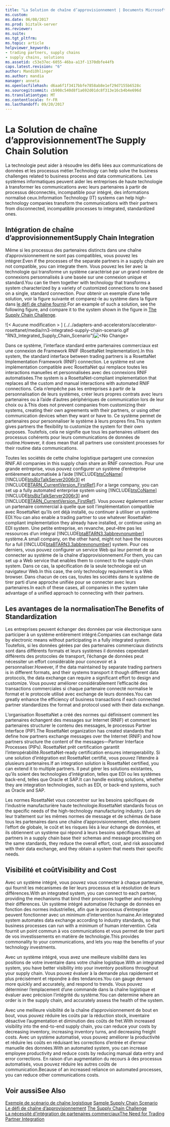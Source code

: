 ```yaml
---
title: "La Solution de chaîne d’approvisionnement | Documents Microsoft"
ms.custom: 
ms.date: 06/08/2017
ms.prod: biztalk-server
ms.reviewer: 
ms.suite: 
ms.tgt_pltfrm: 
ms.topic: article
helpviewer_keywords:
- trading partners, supply chains
- supply chains, solutions
ms.assetid: c53e37ec-6055-46ba-a13f-1370dbfe44fb
caps.latest.revision: "6"
author: MandiOhlinger
ms.author: mandia
manager: anneta
ms.openlocfilehash: d6aa6f1f3417bbfe7858ab8e1ef29d7155b6528c
ms.sourcegitcommit: cb908c540d8f1a692d01dc8f313e16cb4b4e696d
ms.translationtype: MT
ms.contentlocale: fr-FR
ms.lasthandoff: 09/20/2017
---
```

# <a name="the-supply-chain-solution"></a><span data-ttu-id="715a0-102">La Solution de chaîne d’approvisionnement</span><span class="sxs-lookup"><span data-stu-id="715a0-102">The Supply Chain Solution</span></span>
<span data-ttu-id="715a0-103">La technologie peut aider à résoudre les défis liées aux communications de données et les processus métier.</span><span class="sxs-lookup"><span data-stu-id="715a0-103">Technology can help solve the business challenges related to business process and data communications.</span></span> <span data-ttu-id="715a0-104">Les systèmes informatiques peuvent aider les entreprises de haute technologie à transformer les communications avec leurs partenaires à partir de processus déconnectés, incompatible pour intégré, des informations normalisé ceux.</span><span class="sxs-lookup"><span data-stu-id="715a0-104">Information Technology (IT) systems can help high-technology companies transform the communications with their partners from disconnected, incompatible processes to integrated, standardized ones.</span></span>  
  
## <a name="supply-chain-integration"></a><span data-ttu-id="715a0-105">Intégration de chaîne d’approvisionnement</span><span class="sxs-lookup"><span data-stu-id="715a0-105">Supply Chain Integration</span></span>  
 <span data-ttu-id="715a0-106">Même si les processus des partenaires distincts dans une chaîne d’approvisionnement ne sont pas compatibles, vous pouvez les intégrer.</span><span class="sxs-lookup"><span data-stu-id="715a0-106">Even if the processes of the separate partners in a supply chain are not compatible, you can integrate them.</span></span> <span data-ttu-id="715a0-107">Vous pouvez les lier avec la technologie qui transforme un système caractérisé par un grand nombre de connexions personnalisés à une basée sur une connexion unique et standard.</span><span class="sxs-lookup"><span data-stu-id="715a0-107">You can tie them together with technology that transforms a system characterized by a variety of customized connections to one based on a single, standard connection.</span></span> <span data-ttu-id="715a0-108">Pour obtenir un exemple d’une telle solution, voir la figure suivante et comparez-le au système dans la figure dans [le défi de chaîne fournir](../../adapters-and-accelerators/accelerator-rosettanet/the-supply-chain-challenge.md).</span><span class="sxs-lookup"><span data-stu-id="715a0-108">For an example of such a solution, see the following figure, and compare it to the system shown in the figure in [The Supply Chain Challenge](../../adapters-and-accelerators/accelerator-rosettanet/the-supply-chain-challenge.md).</span></span>  
  
 <span data-ttu-id="715a0-109">![&#60; Aucune modification &#62; ] (../../adapters-and-accelerators/accelerator-rosettanet/media/rn3-integrated-supply-chain-scenario.gif "RN3_Integrated_Supply_Chain_Scenario")</span><span class="sxs-lookup"><span data-stu-id="715a0-109">![&#60;No Change&#62;](../../adapters-and-accelerators/accelerator-rosettanet/media/rn3-integrated-supply-chain-scenario.gif "RN3_Integrated_Supply_Chain_Scenario")</span></span>  
  
 <span data-ttu-id="715a0-110">Dans ce système, l’interface standard entre partenaires commerciaux est une connexion de Framework RNIF (RosettaNet Implementation).</span><span class="sxs-lookup"><span data-stu-id="715a0-110">In this system, the standard interface between trading partners is a RosettaNet Implementation Framework (RNIF) connection.</span></span> <span data-ttu-id="715a0-111">Le système est une implémentation compatible avec RosettaNet qui remplace toutes les interactions manuelles et personnalisées avec des connexions RNIF automatisées.</span><span class="sxs-lookup"><span data-stu-id="715a0-111">The system is a RosettaNet-compliant implementation that replaces all the custom and manual interactions with automated RNIF connections.</span></span> <span data-ttu-id="715a0-112">Cela n’empêche pas les entreprises à partir de la personnalisation de leurs systèmes, créer leurs propres contrats avec leurs partenaires ou à l’aide d’autres périphériques de communication lors de leur choix ou à.</span><span class="sxs-lookup"><span data-stu-id="715a0-112">This does not prevent companies from customizing their systems, creating their own agreements with their partners, or using other communication devices when they want or have to.</span></span> <span data-ttu-id="715a0-113">Ce système permet de partenaires pour personnaliser le système à leurs propres fins.</span><span class="sxs-lookup"><span data-stu-id="715a0-113">This system gives partners the flexibility to customize the system for their own purposes.</span></span> <span data-ttu-id="715a0-114">Toutefois, cela ne signifie que tous les partenaires utilisent des processus cohérents pour leurs communications de données de routine.</span><span class="sxs-lookup"><span data-stu-id="715a0-114">However, it does mean that all partners use consistent processes for their routine data communications.</span></span>  
  
 <span data-ttu-id="715a0-115">Toutes les sociétés de cette chaîne logistique partagent une connexion RNIF.</span><span class="sxs-lookup"><span data-stu-id="715a0-115">All companies in this supply chain share an RNIF connection.</span></span> <span data-ttu-id="715a0-116">Pour une grande entreprise, vous pouvez configurer un système d’entreprise entièrement automatisée à l’aide [!INCLUDE[btsCoName](../../includes/btsconame-md.md)] [!INCLUDE[btsBizTalkServer2006r3](../../includes/btsbiztalkserver2006r3-md.md)] et [!INCLUDE[BTARN_CurrentVersion_FirstRef](../../includes/btarn-currentversion-firstref-md.md)].</span><span class="sxs-lookup"><span data-stu-id="715a0-116">For a large company, you can set up a fully automated enterprise system using [!INCLUDE[btsCoName](../../includes/btsconame-md.md)][!INCLUDE[btsBizTalkServer2006r3](../../includes/btsbiztalkserver2006r3-md.md)] and [!INCLUDE[BTARN_CurrentVersion_FirstRef](../../includes/btarn-currentversion-firstref-md.md)].</span></span> <span data-ttu-id="715a0-117">Vous pouvez également activer un partenaire commercial à quelle que soit l’implémentation compatible avec RosettaNet qu’ils ont déjà installé, ou continuer à utiliser un système EDI.</span><span class="sxs-lookup"><span data-stu-id="715a0-117">You can also enable a trading partner to use whatever RosettaNet-compliant implementation they already have installed, or continue using an EDI system.</span></span> <span data-ttu-id="715a0-118">Une petite entreprise, en revanche, peut-être pas les ressources d’un intégral [!INCLUDE[btaBTARN3.3abbrevnonumber](../../includes/btabtarn3-3abbrevnonumber-md.md)] système.</span><span class="sxs-lookup"><span data-stu-id="715a0-118">A small company, on the other hand, might not have the resources for a full [!INCLUDE[btaBTARN3.3abbrevnonumber](../../includes/btabtarn3-3abbrevnonumber-md.md)] system.</span></span> <span data-ttu-id="715a0-119">Pour ces derniers, vous pouvez configurer un service Web qui leur permet de se connecter au système de la chaîne d’approvisionnement.</span><span class="sxs-lookup"><span data-stu-id="715a0-119">For them, you can set up a Web service that enables them to connect to the supply-chain system.</span></span> <span data-ttu-id="715a0-120">Dans ce cas, la spécification de la seule technologie est un navigateur Web.</span><span class="sxs-lookup"><span data-stu-id="715a0-120">In this case, the only technology requirement is a Web browser.</span></span> <span data-ttu-id="715a0-121">Dans chacun de ces cas, toutes les sociétés dans le système de tirer parti d’une approche unifiée pour se connecter avec leurs partenaires.</span><span class="sxs-lookup"><span data-stu-id="715a0-121">In each of these cases, all companies in the system take advantage of a unified approach to connecting with their partners.</span></span>  
  
## <a name="the-benefits-of-standardization"></a><span data-ttu-id="715a0-122">Les avantages de la normalisation</span><span class="sxs-lookup"><span data-stu-id="715a0-122">The Benefits of Standardization</span></span>  
 <span data-ttu-id="715a0-123">Les entreprises peuvent échanger des données par voie électronique sans participer à un système entièrement intégré.</span><span class="sxs-lookup"><span data-stu-id="715a0-123">Companies can exchange data by electronic means without participating in a fully integrated system.</span></span> <span data-ttu-id="715a0-124">Toutefois, si les données gérées par des partenaires commerciaux distincts sont dans différents formats et leurs systèmes il données cependant différents des protocoles de transport, l’échange de données peut nécessiter un effort considérable pour concevoir et à personnaliser.</span><span class="sxs-lookup"><span data-stu-id="715a0-124">However, if the data maintained by separate trading partners is in different formats, and their systems transport it though different data protocols, the data exchange can require a significant effort to design and customize.</span></span> <span data-ttu-id="715a0-125">Vous pouvez améliorer considérablement l’efficacité des transactions commerciales si chaque partenaire connecté normalise le format et le protocole utilisé avec exchange de leurs données.</span><span class="sxs-lookup"><span data-stu-id="715a0-125">You can greatly enhance the efficiency of business transactions if each connected partner standardizes the format and protocol used with their data exchange.</span></span>  
  
 <span data-ttu-id="715a0-126">L’organisation RosettaNet a créé des normes qui définissent comment les partenaires échangent des messages sur Internet (RNIF) et comment les partenaires structurer le contenu des messages, le processus Partner Interface (PIP).</span><span class="sxs-lookup"><span data-stu-id="715a0-126">The RosettaNet organization has created standards that define how partners exchange messages over the Internet (RNIF) and how partners structure the content of the messages—Partner Interface Processes (PIPs).</span></span> <span data-ttu-id="715a0-127">RosettaNet prêt certification garantit l’interopérabilité.</span><span class="sxs-lookup"><span data-stu-id="715a0-127">RosettaNet-ready certification ensures interoperability.</span></span> <span data-ttu-id="715a0-128">Si une solution d’intégration est RosettaNet certifié, vous pouvez l’étendre à plusieurs partenaires.</span><span class="sxs-lookup"><span data-stu-id="715a0-128">If an integration solution is RosettaNet certified, you can extend it to multiple partners.</span></span> <span data-ttu-id="715a0-129">Il peut gérer les solutions existantes, qu’ils soient des technologies d’intégration, telles que EDI ou les systèmes back-end, telles que Oracle et SAP.</span><span class="sxs-lookup"><span data-stu-id="715a0-129">It can handle existing solutions, whether they are integration technologies, such as EDI, or back-end systems, such as Oracle and SAP.</span></span>  
  
 <span data-ttu-id="715a0-130">Les normes RosettaNet vous concentrer sur les besoins spécifiques de l’industrie manufacturière haute technologie.</span><span class="sxs-lookup"><span data-stu-id="715a0-130">RosettaNet standards focus on the specific needs of the high-technology manufacturing industry.</span></span> <span data-ttu-id="715a0-131">Lors de leur traitement sur les mêmes normes de message et de schémas de base tous les partenaires dans une chaîne d’approvisionnement, elles réduisent l’effort de globale, le coût et les risques liés à leur échange de données, et ils obtiennent un système qui répond à leurs besoins spécifiques.</span><span class="sxs-lookup"><span data-stu-id="715a0-131">When all partners in a supply chain base their schemas and message processing on the same standards, they reduce the overall effort, cost, and risk associated with their data exchange, and they obtain a system that meets their specific needs.</span></span>  
  
## <a name="visibility-and-cost"></a><span data-ttu-id="715a0-132">Visibilité et coût</span><span class="sxs-lookup"><span data-stu-id="715a0-132">Visibility and Cost</span></span>  
 <span data-ttu-id="715a0-133">Avec un système intégré, vous pouvez vous connecter à chaque partenaire, qui fournit les mécanismes de lier leurs processus et la résolution de leurs différences.</span><span class="sxs-lookup"><span data-stu-id="715a0-133">With an integrated system, you can connect to each partner, providing the mechanisms that bind their processes together and resolving their differences.</span></span> <span data-ttu-id="715a0-134">Un système intégré automatise l’échange de données en fonction des normes industrielles, afin que le processus d’entreprise peuvent fonctionner avec un minimum d’intervention humaine.</span><span class="sxs-lookup"><span data-stu-id="715a0-134">An integrated system automates data exchange according to industry standards, so that business processes can run with a minimum of human intervention.</span></span> <span data-ttu-id="715a0-135">Cela fournit un point commun à vos communications et vous permet de tirer parti de vos investissements en matière de technologie.</span><span class="sxs-lookup"><span data-stu-id="715a0-135">This provides commonality to your communications, and lets you reap the benefits of your technology investments.</span></span>  
  
 <span data-ttu-id="715a0-136">Avec un système intégré, vous avez une meilleure visibilité dans les positions de votre inventaire dans votre chaîne logistique.</span><span class="sxs-lookup"><span data-stu-id="715a0-136">With an integrated system, you have better visibility into your inventory positions throughout your supply chain.</span></span> <span data-ttu-id="715a0-137">Vous pouvez évaluer à la demande plus rapidement et plus précisément et répondre à des tendances.</span><span class="sxs-lookup"><span data-stu-id="715a0-137">You can gauge demand more quickly and accurately, and respond to trends.</span></span> <span data-ttu-id="715a0-138">Vous pouvez déterminer l’emplacement d’une commande dans la chaîne logistique et évaluer avec précision l’intégrité du système.</span><span class="sxs-lookup"><span data-stu-id="715a0-138">You can determine where an order is in the supply chain, and accurately assess the health of the system.</span></span>  
  
 <span data-ttu-id="715a0-139">Avec une meilleure visibilité de la chaîne d’approvisionnement de bout en bout, vous pouvez réduire les coûts par la réduction stock, inventaire désactive l’augmentation et diminution des coûts de fret.</span><span class="sxs-lookup"><span data-stu-id="715a0-139">With increased visibility into the end-to-end supply chain, you can reduce your costs by decreasing inventory, increasing inventory turns, and decreasing freight costs.</span></span> <span data-ttu-id="715a0-140">Avec un système automatisé, vous pouvez améliorer la productivité et réduire les coûts en réduisant les corrections d’entrée et d’erreur manuelle des données.</span><span class="sxs-lookup"><span data-stu-id="715a0-140">With an automated system, you can increase employee productivity and reduce costs by reducing manual data entry and error corrections.</span></span> <span data-ttu-id="715a0-141">En raison d’un augmentation du recours à des processus automatisés, vous pouvez réduire les autres coûts de communication.</span><span class="sxs-lookup"><span data-stu-id="715a0-141">Because of an increased reliance on automated processes, you can reduce other communications costs.</span></span>  
  
## <a name="see-also"></a><span data-ttu-id="715a0-142">Voir aussi</span><span class="sxs-lookup"><span data-stu-id="715a0-142">See Also</span></span>  
 <span data-ttu-id="715a0-143">[Exemple de scénario de chaîne logistique](../../adapters-and-accelerators/accelerator-rosettanet/sample-supply-chain-scenario.md) </span><span class="sxs-lookup"><span data-stu-id="715a0-143">[Sample Supply Chain Scenario](../../adapters-and-accelerators/accelerator-rosettanet/sample-supply-chain-scenario.md) </span></span>  
 <span data-ttu-id="715a0-144">[Le défi de chaîne d’approvisionnement](../../adapters-and-accelerators/accelerator-rosettanet/the-supply-chain-challenge.md) </span><span class="sxs-lookup"><span data-stu-id="715a0-144">[The Supply Chain Challenge](../../adapters-and-accelerators/accelerator-rosettanet/the-supply-chain-challenge.md) </span></span>  
 [<span data-ttu-id="715a0-145">La nécessité d’intégration de partenaires commerciaux</span><span class="sxs-lookup"><span data-stu-id="715a0-145">The Need for Trading Partner Integration</span></span>](../../adapters-and-accelerators/accelerator-rosettanet/the-need-for-trading-partner-integration.md)